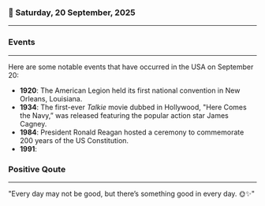 ### 📅 Saturday, 20 September, 2025
------
### Events
------
Here are some notable events that have occurred in the USA on September 20:

- **1920**: The American Legion held its first national convention in New Orleans, Louisiana.
- **1934**: The first-ever *Talkie* movie dubbed in Hollywood, "Here Comes the Navy,” was released featuring the popular action star James Cagney.
- **1984**: President Ronald Reagan hosted a ceremony to commemorate 200 years of the US Constitution.
- **1991**:
### Positive Qoute
------
"Every day may not be good, but there’s something good in every day. 🌞✨"
